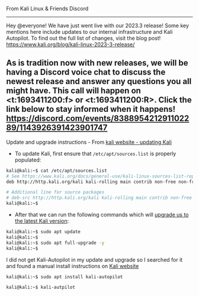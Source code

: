 From Kali Linux & Friends Discord

---
Hey @everyone! We have just went live with our 2023.3 release! Some key mentions here include updates to our internal infrastructure and Kali Autopilot. To find out the full list of changes, visit the blog post! <https://www.kali.org/blog/kali-linux-2023-3-release/>

As is tradition now with new releases, we will be having a Discord voice chat to discuss the newest release and answer any questions you all might have. This call will happen on <t:1693411200:f> or <t:1693411200:R>. Click the link below to stay informed when it happens! 
https://discord.com/events/838895421291102289/1143926391423901747
---

Update and upgrade instructions - 
From [kali website - updating Kali](https://www.kali.org/docs/general-use/updating-kali/)
- To update Kali, first ensure that `/etc/apt/sources.list` is properly populated:
```bash
kali@kali:~$ cat /etc/apt/sources.list
# See https://www.kali.org/docs/general-use/kali-linux-sources-list-repositories/
deb http://http.kali.org/kali kali-rolling main contrib non-free non-free-firmware

# Additional line for source packages
# deb-src http://http.kali.org/kali kali-rolling main contrib non-free non-free-firmware
kali@kali:~$
```
- After that we can run the following commands which will [upgrade us to the latest Kali version](https://www.kali.org/docs/general-use/updating-kali/):
```bash
kali@kali:~$ sudo apt update
kali@kali:~$
kali@kali:~$ sudo apt full-upgrade -y
kali@kali:~$
```

I did not get Kali-Autopilot in my update and upgrade so I searched for it and found a manual install instructions on [Kali website](https://www.kali.org/tools/kali-autopilot/)
```bash
kali@kali:~$ sudo apt install kali-autopilot

kali@kali:~$ kali-autpilot
```



